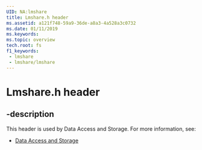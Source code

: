 ```yaml
---
UID: NA:lmshare
title: Lmshare.h header
ms.assetid: a121f748-59a9-36de-a8a3-4a528a3c0732
ms.date: 01/11/2019
ms.keywords: 
ms.topic: overview
tech.root: fs
f1_keywords:
 - lmshare
 - lmshare/lmshare
---
```


# Lmshare.h header


## -description

This header is used by Data Access and Storage. For more information, see:

- [Data Access and Storage](../_fs/index.md)

